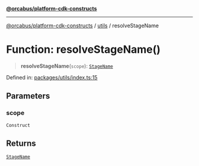 [**@orcabus/platform-cdk-constructs**](../../../../README.md)

***

[@orcabus/platform-cdk-constructs](../../../../README.md) / [utils](../README.md) / resolveStageName

# Function: resolveStageName()

> **resolveStageName**(`scope`): [`StageName`](../type-aliases/StageName.md)

Defined in: [packages/utils/index.ts:15](https://github.com/OrcaBus/platform-cdk-constructs/blob/main/packages/utils/index.ts#L15)

## Parameters

### scope

`Construct`

## Returns

[`StageName`](../type-aliases/StageName.md)
